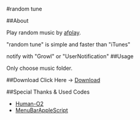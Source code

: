 #random tune

##About

Play random music by [afplay](http://veadardiary.blog29.fc2.com/blog-entry-3186.html).

"random tune" is simple and faster than "iTunes"

notify with "Growl" or "UserNotification"
##Usage

Only choose music folder.

##Download
Click Here → [Download](https://github.com/veadar/random-tune/releases)


##Special Thanks & Used Codes

- <a href="http://findicons.com/icon/93403/media_playlist_shuffle">Human-O2</a>
- <a href="http://memogakisouko.appspot.com/MenuBarAppleScript.html">MenuBarAppleScript</a>